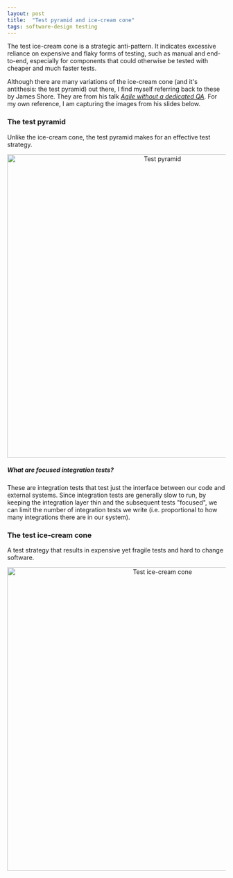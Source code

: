 ```yaml
---
layout: post
title:  "Test pyramid and ice-cream cone"
tags: software-design testing
---
```

The test ice-cream cone is a strategic anti-pattern.
It indicates excessive reliance on expensive and flaky forms of testing,
such as manual and end-to-end, especially for components that
could otherwise be tested with cheaper and much faster tests.

Although there are many variations of the ice-cream cone (and it's antithesis: the test pyramid)
out there, I find myself referring back to these by James Shore.
They are from his talk _[Agile without a dedicated QA](https://youtu.be/_Dv4M39Arec)_.
For my own reference, I am capturing the images from his slides below.

### The test pyramid

Unlike the ice-cream cone, the test pyramid makes for an effective test strategy.

<center><img src="/assets/images/james-shore-test-pyramid.png" width="700" alt="Test pyramid"></center>

##### What are focused integration tests?
These are integration tests that test just the interface between our code and external systems.
Since integration tests are generally slow to run, by keeping the integration layer thin
and the subsequent tests "focused", we can limit the number of integration tests we write
(i.e. proportional to how many integrations there are in our system).

### The test ice-cream cone

A test strategy that results in expensive yet fragile tests and hard to change software.

<center><img src="/assets/images/james-shore-test-ice-cream-cone.png" width="700" alt="Test ice-cream cone"></center>